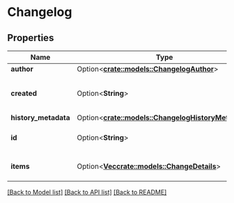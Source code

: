# Changelog

## Properties

Name | Type | Description | Notes
------------ | ------------- | ------------- | -------------
**author** | Option<[**crate::models::ChangelogAuthor**](Changelog_author.md)> |  | [optional]
**created** | Option<**String**> | The date on which the change took place. | [optional][readonly]
**history_metadata** | Option<[**crate::models::ChangelogHistoryMetadata**](Changelog_historyMetadata.md)> |  | [optional]
**id** | Option<**String**> | The ID of the changelog. | [optional][readonly]
**items** | Option<[**Vec<crate::models::ChangeDetails>**](ChangeDetails.md)> | The list of items changed. | [optional][readonly]

[[Back to Model list]](../README.md#documentation-for-models) [[Back to API list]](../README.md#documentation-for-api-endpoints) [[Back to README]](../README.md)


